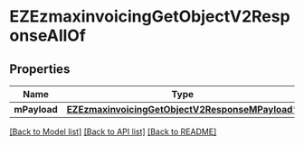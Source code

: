 # EZEzmaxinvoicingGetObjectV2ResponseAllOf

## Properties
Name | Type | Description | Notes
------------ | ------------- | ------------- | -------------
**mPayload** | [**EZEzmaxinvoicingGetObjectV2ResponseMPayload***](EZEzmaxinvoicingGetObjectV2ResponseMPayload.md) |  | 

[[Back to Model list]](../README.md#documentation-for-models) [[Back to API list]](../README.md#documentation-for-api-endpoints) [[Back to README]](../README.md)


